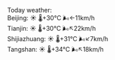 Today weather:  
Beijing: ☀️   🌡️+30°C 🌬️←11km/h  
Tianjin: ☀️   🌡️+30°C 🌬️↖22km/h  
Shijiazhuang: ☀️   🌡️+31°C 🌬️↙7km/h  
Tangshan: ☀️   🌡️+34°C 🌬️↖18km/h  
